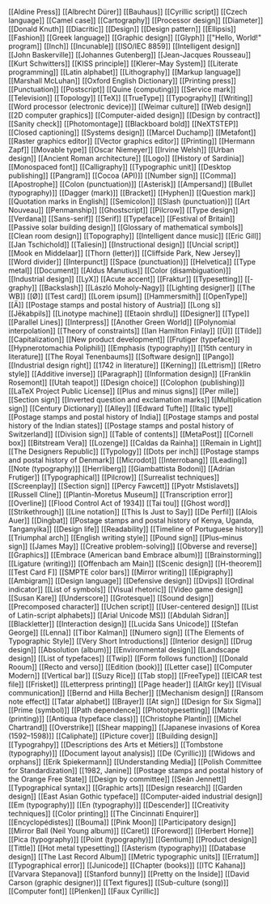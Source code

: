 [[Aldine Press]]
[[Albrecht Dürer]]
[[Bauhaus]]
[[Cyrillic script]]
[[Czech language]]
[[Camel case]]
[[Cartography]]
[[Processor design]]
[[Diameter]]
[[Donald Knuth]]
[[Diacritic]]
[[Design]]
[[Design pattern]]
[[Ellipsis]]
[[Fashion]]
[[Greek language]]
[[Graphic design]]
[[Glyph]]
[["Hello, World!" program]]
[[Inch]]
[[Incunable]]
[[ISO/IEC 8859]]
[[Intelligent design]]
[[John Baskerville]]
[[Johannes Gutenberg]]
[[Jean-Jacques Rousseau]]
[[Kurt Schwitters]]
[[KISS principle]]
[[Klerer–May System]]
[[Literate programming]]
[[Latin alphabet]]
[[Lithography]]
[[Markup language]]
[[Marshall McLuhan]]
[[Oxford English Dictionary]]
[[Printing press]]
[[Punctuation]]
[[Postscript]]
[[Quine (computing)]]
[[Service mark]]
[[Television]]
[[Topology]]
[[TeX]]
[[TrueType]]
[[Typography]]
[[Writing]]
[[Word processor (electronic device)]]
[[Weimar culture]]
[[Web design]]
[[2D computer graphics]]
[[Computer-aided design]]
[[Design by contract]]
[[Sanity check]]
[[Photomontage]]
[[Blackboard bold]]
[[NeXTSTEP]]
[[Closed captioning]]
[[Systems design]]
[[Marcel Duchamp]]
[[Metafont]]
[[Raster graphics editor]]
[[Vector graphics editor]]
[[Printing]]
[[Hermann Zapf]]
[[Movable type]]
[[Oscar Niemeyer]]
[[Irvine Welsh]]
[[Urban design]]
[[Ancient Roman architecture]]
[[Logo]]
[[History of Sardinia]]
[[Monospaced font]]
[[Calligraphy]]
[[Typographic unit]]
[[Desktop publishing]]
[[Pangram]]
[[Cocoa (API)]]
[[Number sign]]
[[Comma]]
[[Apostrophe]]
[[Colon (punctuation)]]
[[Asterisk]]
[[Ampersand]]
[[Bullet (typography)]]
[[Dagger (mark)]]
[[Bracket]]
[[Hyphen]]
[[Question mark]]
[[Quotation marks in English]]
[[Semicolon]]
[[Slash (punctuation)]]
[[Art Nouveau]]
[[Penmanship]]
[[Ghostscript]]
[[Pilcrow]]
[[Type design]]
[[Verdana]]
[[Sans-serif]]
[[Serif]]
[[Typeface]]
[[Festival of Britain]]
[[Passive solar building design]]
[[Glossary of mathematical symbols]]
[[Clean room design]]
[[Topography]]
[[Intelligent dance music]]
[[Eric Gill]]
[[Jan Tschichold]]
[[Taliesin]]
[[Instructional design]]
[[Uncial script]]
[[Mook en Middelaar]]
[[Thorn (letter)]]
[[Cliffside Park, New Jersey]]
[[Word divider]]
[[Interpunct]]
[[Space (punctuation)]]
[[Helvetica]]
[[Type metal]]
[[Document]]
[[Aldus Manutius]]
[[Color (disambiguation)]]
[[Industrial design]]
[[LyX]]
[[Acute accent]]
[[Fraktur]]
[[Typesetting]]
[[-graphy]]
[[Backslash]]
[[László Moholy-Nagy]]
[[Lighting designer]]
[[The WB]]
[[Ø]]
[[Test card]]
[[Lorem ipsum]]
[[Hammersmith]]
[[OpenType]]
[[Ä]]
[[Postage stamps and postal history of Austria]]
[[Long s]]
[[Jēkabpils]]
[[Linotype machine]]
[[Etaoin shrdlu]]
[[Designer]]
[[Type]]
[[Parallel Lines]]
[[Interpress]]
[[Another Green World]]
[[Polynomial interpolation]]
[[Theory of constraints]]
[[Ian Hamilton Finlay]]
[[Ü]]
[[Tilde]]
[[Capitalization]]
[[New product development]]
[[Frutiger (typeface)]]
[[Hypnerotomachia Poliphili]]
[[Emphasis (typography)]]
[[15th century in literature]]
[[The Royal Tenenbaums]]
[[Software design]]
[[Pango]]
[[Industrial design right]]
[[1742 in literature]]
[[Kerning]]
[[Lettrism]]
[[Retro style]]
[[Additive inverse]]
[[Paragraph]]
[[Information design]]
[[Franklin Rosemont]]
[[Utah teapot]]
[[Design choice]]
[[Colophon (publishing)]]
[[LaTeX Project Public License]]
[[Plus and minus signs]]
[[Per mille]]
[[Section sign]]
[[Inverted question and exclamation marks]]
[[Multiplication sign]]
[[Century Dictionary]]
[[Alley]]
[[Edward Tufte]]
[[Italic type]]
[[Postage stamps and postal history of India]]
[[Postage stamps and postal history of the Indian states]]
[[Postage stamps and postal history of Switzerland]]
[[Division sign]]
[[Table of contents]]
[[MetaPost]]
[[Cornell box]]
[[Bitstream Vera]]
[[Lozenge]]
[[Caldas da Rainha]]
[[Remain in Light]]
[[The Designers Republic]]
[[Typology]]
[[Dots per inch]]
[[Postage stamps and postal history of Denmark]]
[[Microdot]]
[[Interrobang]]
[[Leading]]
[[Note (typography)]]
[[Herrliberg]]
[[Giambattista Bodoni]]
[[Adrian Frutiger]]
[[Typographical]]
[[Pilcrow]]
[[Surrealist techniques]]
[[Screenplay]]
[[Section sign]]
[[Percy Fawcett]]
[[Pyotr Mstislavets]]
[[Russell Cline]]
[[Plantin-Moretus Museum]]
[[Transcription error]]
[[Overline]]
[[Flood Control Act of 1934]]
[[Tai tou]]
[[Ghost word]]
[[Strikethrough]]
[[Line notation]]
[[This Is Just to Say]]
[[De Perfil]]
[[Alois Auer]]
[[Dingbat]]
[[Postage stamps and postal history of Kenya, Uganda, Tanganyika]]
[[Design life]]
[[Readability]]
[[Timeline of Portuguese history]]
[[Triumphal arch]]
[[English writing style]]
[[Pound sign]]
[[Plus–minus sign]]
[[James May]]
[[Creative problem-solving]]
[[Obverse and reverse]]
[[Graphics]]
[[Embrace (American band Embrace album)]]
[[Brainstorming]]
[[Ligature (writing)]]
[[Offenbach am Main]]
[[Scenic design]]
[[H-theorem]]
[[Test Card F]]
[[SMPTE color bars]]
[[Mirror writing]]
[[Epigraphy]]
[[Ambigram]]
[[Design language]]
[[Defensive design]]
[[Dvips]]
[[Ordinal indicator]]
[[List of symbols]]
[[Visual rhetoric]]
[[Video game design]]
[[Susan Kare]]
[[Underscore]]
[[Grotesque]]
[[Sound design]]
[[Precomposed character]]
[[Uchen script]]
[[User-centered design]]
[[List of Latin-script alphabets]]
[[Arial Unicode MS]]
[[Abdulah Sidran]]
[[Blackletter]]
[[Interaction design]]
[[Lucida Sans Unicode]]
[[Stefan George]]
[[Lenna]]
[[Tibor Kalman]]
[[Numero sign]]
[[The Elements of Typographic Style]]
[[Very Short Introductions]]
[[Interior design]]
[[Drug design]]
[[Absolution (album)]]
[[Environmental design]]
[[Landscape design]]
[[List of typefaces]]
[[Twip]]
[[Form follows function]]
[[Donald Rooum]]
[[Recto and verso]]
[[Edition (book)]]
[[Letter case]]
[[Computer Modern]]
[[Vertical bar]]
[[Suzy Rice]]
[[Tab stop]]
[[FreeType]]
[[EICAR test file]]
[[Frisket]]
[[Letterpress printing]]
[[Page header]]
[[AltGr key]]
[[Visual communication]]
[[Bernd and Hilla Becher]]
[[Mechanism design]]
[[Ransom note effect]]
[[Tatar alphabet]]
[[Brayer]]
[[At sign]]
[[Design for Six Sigma]]
[[Prime (symbol)]]
[[Path dependence]]
[[Phototypesetting]]
[[Matrix (printing)]]
[[Antiqua (typeface class)]]
[[Christophe Plantin]]
[[Michel Chartrand]]
[[Overstrike]]
[[Shear mapping]]
[[Japanese invasions of Korea (1592–1598)]]
[[Caliphate]]
[[Picture cover]]
[[Building design]]
[[Typograhpy]]
[[Descriptions des Arts et Métiers]]
[[Tombstone (typography)]]
[[Document layout analysis]]
[[De (Cyrillic)]]
[[Widows and orphans]]
[[Erik Spiekermann]]
[[Understanding Media]]
[[Polish Committee for Standardization]]
[[1982, Janine]]
[[Postage stamps and postal history of the Orange Free State]]
[[Design by committee]]
[[Seán Jennett]]
[[Typographical syntax]]
[[Graphic arts]]
[[Design research]]
[[Garden design]]
[[East Asian Gothic typeface]]
[[Computer-aided industrial design]]
[[Em (typography)]]
[[En (typography)]]
[[Descender]]
[[Creativity techniques]]
[[Color printing]]
[[The Cincinnati Enquirer]]
[[Encyclopédistes]]
[[Bouma]]
[[Pink Moon]]
[[Participatory design]]
[[Mirror Ball (Neil Young album)]]
[[Caret]]
[[Foreword]]
[[Herbert Horne]]
[[Pica (typography)]]
[[Point (typography)]]
[[Gentium]]
[[Product design]]
[[Tittle]]
[[Hot metal typesetting]]
[[Asterism (typography)]]
[[Database design]]
[[The Last Record Album]]
[[Metric typographic units]]
[[Erratum]]
[[Typographical error]]
[[Junicode]]
[[Chapter (books)]]
[[ITC Kahana]]
[[Varvara Stepanova]]
[[Stanford bunny]]
[[Pretty on the Inside]]
[[David Carson (graphic designer)]]
[[Text figures]]
[[Sub-culture (song)]]
[[Computer font]]
[[Plenken]]
[[Faux Cyrillic]]
